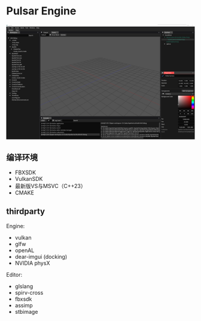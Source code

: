 # Pulsar Engine

![](doc/ui.png)

## 编译环境
- FBXSDK
- VulkanSDK
- 最新版VS与MSVC（C++23）
- CMAKE

## thirdparty
Engine:
- vulkan
- glfw
- openAL
- dear-imgui (docking)
- NVIDIA physX

Editor:
- glslang
- spirv-cross
- fbxsdk
- assimp
- stbimage
